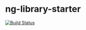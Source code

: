 # ng-library-starter

[![Build Status](https://travis-ci.org/trekhleb/ng-library-starter.svg?branch=master)](https://travis-ci.org/trekhleb/ng-library-starter)

